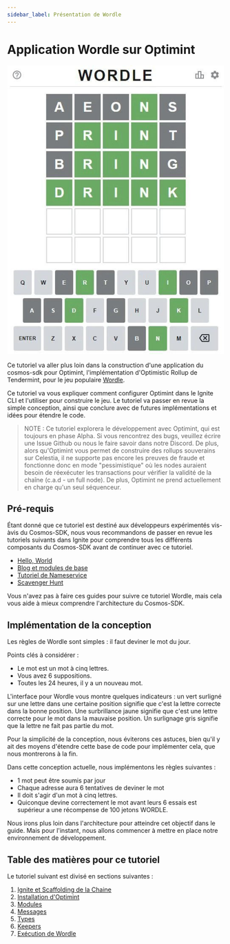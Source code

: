 ```yaml
---
sidebar_label: Présentation de Wordle
---
```


# Application Wordle sur Optimint

![testnet Mamaki](/img/wordle.jpg)

Ce tutoriel va aller plus loin dans la construction d'une application du cosmos-sdk pour Optimint, l'implémentation d'Optimistic Rollup de Tendermint, pour le jeu populaire [Wordle](https://www.nytimes.com/games/wordle/index.html).

Ce tutoriel va vous expliquer comment configurer Optimint dans le Ignite CLI et l'utiliser pour construire le jeu. Le tutoriel va passer en revue la simple conception, ainsi que conclure avec de futures implémentations et idées pour étendre le code.

> NOTE : Ce tutoriel explorera le développement avec Optimint, qui est toujours en phase Alpha. Si vous rencontrez des bugs, veuillez écrire une Issue Github ou nous le faire savoir dans notre Discord. De plus, alors qu'Optimint vous permet de construire des rollups souverains sur Celestia, il ne supporte pas encore les preuves de fraude et fonctionne donc en mode "pessimistique" où les nodes auraient besoin de réexécuter les transactions pour vérifier la validité de la chaîne (c.a.d - un  full node). De plus, Optimint ne prend actuellement en charge qu'un seul séquenceur.

## Pré-requis

Étant donné que ce tutoriel est destiné aux développeurs expérimentés vis-àvis du Cosmos-SDK, nous vous recommandons de passer en revue les tutoriels suivants dans Ignite pour comprendre tous les différents composants du Cosmos-SDK avant de continuer avec ce tutoriel.

* [Hello, World](https://docs.ignite.com/guide/hello)
* [Blog et modules de base](https://docs.ignite.com/guide/blog)
* [Tutoriel de Nameservice](https://docs.ignite.com/guide/nameservice)
* [Scavenger Hunt](https://docs.ignite.com/guide/scavenge)

Vous n'avez pas à faire ces guides pour suivre ce tutoriel Wordle, mais cela vous aide à mieux comprendre l'architecture du Cosmos-SDK.

## Implémentation de la conception

Les règles de Wordle sont simples : il faut deviner le mot du jour.

Points clés à considérer :

* Le mot est un mot à cinq lettres.
* Vous avez 6 suppositions.
* Toutes les 24 heures, il y a un nouveau mot.

L'interface pour Wordle vous montre quelques indicateurs : un vert surligné sur une lettre dans une certaine position signifie que c'est la lettre correcte dans la bonne position. Une surbrillance jaune signifie que c'est une lettre correcte pour le mot dans la mauvaise position. Un surlignage gris signifie que la lettre ne fait pas partie du mot.

Pour la simplicité de la conception, nous éviterons ces astuces, bien qu'il y ait des moyens d'étendre cette base de code pour implémenter cela, que nous montrerons à la fin.

Dans cette conception actuelle, nous implémentons les règles suivantes :

* 1 mot peut être soumis par jour
* Chaque adresse aura 6 tentatives de deviner le mot
* Il doit s'agir d'un mot à cinq lettres.
* Quiconque devine correctement le mot avant leurs 6 essais est supérieur a une récompense de 100 jetons WORDLE.

Nous irons plus loin dans l'architecture pour atteindre cet objectif dans le guide. Mais pour l'instant, nous allons commencer à mettre en place notre environnement de développement.

## Table des matières pour ce tutoriel

Le tutoriel suivant est divisé en sections suivantes :

1. [Ignite et Scaffolding de la Chaine](./scaffold-wordle.md)
2. [Installation d'Optimint](./install-optimint.md)
3. [Modules](./wordle-module.md)
4. [Messages](./wordle-messages.md)
5. [Types](./wordle-types.md)
6. [Keepers](./wordle-keeper.md)
7. [Exécution de Wordle](./run-wordle.md)

